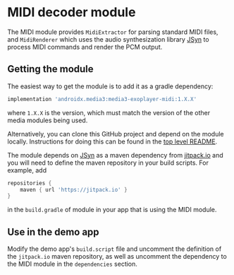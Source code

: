 # MIDI decoder module

The MIDI module provides `MidiExtractor` for parsing standard MIDI files, and
`MidiRenderer` which uses the audio synthesization library [JSyn][] to process
MIDI commands and render the PCM output.

## Getting the module

The easiest way to get the module is to add it as a gradle dependency:

```groovy
implementation 'androidx.media3:media3-exoplayer-midi:1.X.X'
```

where `1.X.X` is the version, which must match the version of the other media
modules being used.

Alternatively, you can clone this GitHub project and depend on the module
locally. Instructions for doing this can be found in the [top level README][].

The module depends on [JSyn][] as a maven dependency from
[jitpack.io](https://jitpack.io) and you will need to define the maven
repository in your build scripts. For example, add

```groovy
repositories {
    maven { url 'https://jitpack.io' }
}
```

in the `build.gradle` of module in your app that is using the MIDI module.

## Use in the demo app

Modify the demo app's `build.script` file and uncomment the definition of the
`jitpack.io` maven repository, as well as uncomment the dependency to the MIDI
module in the `dependencies` section.

[JSyn]: https://github.com/philburk/jsyn

[top level README]: ../../README.md

